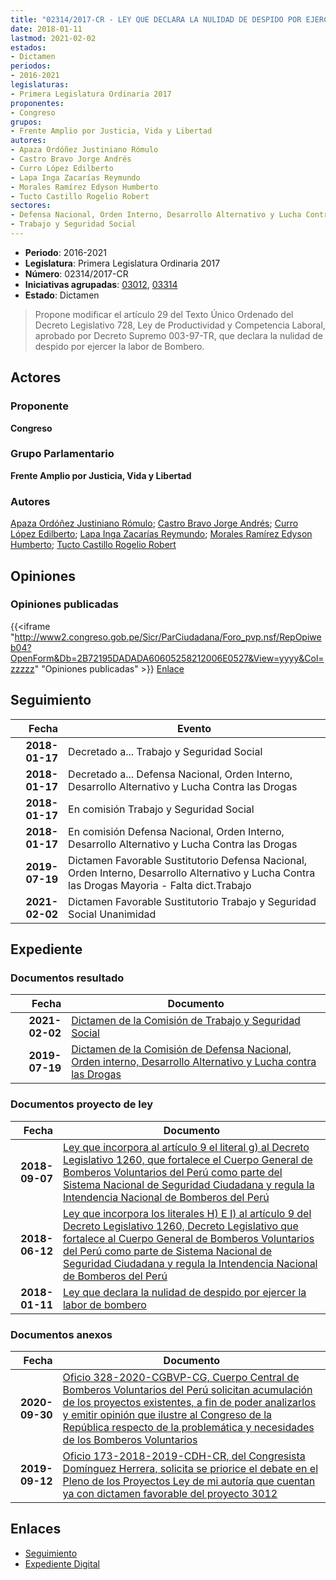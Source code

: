 ```yaml
---
title: "02314/2017-CR - LEY QUE DECLARA LA NULIDAD DE DESPIDO POR EJERCER LA LABOR DE BOMBERO"
date: 2018-01-11
lastmod: 2021-02-02
estados:
- Dictamen
periodos:
- 2016-2021
legislaturas:
- Primera Legislatura Ordinaria 2017
proponentes:
- Congreso
grupos:
- Frente Amplio por Justicia, Vida y Libertad
autores:
- Apaza Ordóñez Justiniano Rómulo
- Castro Bravo Jorge Andrés
- Curro López Edilberto
- Lapa Inga Zacarías Reymundo
- Morales Ramírez Edyson Humberto
- Tucto Castillo Rogelio Robert
sectores:
- Defensa Nacional, Orden Interno, Desarrollo Alternativo y Lucha Contra las Drogas
- Trabajo y Seguridad Social
---
```

- **Periodo**: 2016-2021
- **Legislatura**: Primera Legislatura Ordinaria 2017
- **Número**: 02314/2017-CR
- **Iniciativas agrupadas**: [03012](../../03000/03012), [03314](../../03300/03314)
- **Estado**: Dictamen

> Propone modificar el artículo 29 del Texto Único Ordenado del Decreto Legislativo 728, Ley de Productividad y Competencia Laboral, aprobado por Decreto Supremo 003-97-TR, que declara la nulidad de despido por ejercer la labor de Bombero.


## Actores

### Proponente

**Congreso**

### Grupo Parlamentario

**Frente Amplio por Justicia, Vida y Libertad**

### Autores

[Apaza Ordóñez Justiniano Rómulo](mailto:mailto:japaza@congreso.gob.pe); [Castro Bravo Jorge Andrés](mailto:mailto:jacastro@congreso.gob.pe); [Curro López Edilberto](mailto:mailto:ecurro@congreso.gob.pe); [Lapa Inga Zacarías Reymundo](mailto:mailto:zlapa@congreso.gob.pe); [Morales Ramírez Edyson Humberto](mailto:mailto:emorales@congreso.gob.pe); [Tucto Castillo Rogelio Robert](mailto:mailto:rtucto@congreso.gob.pe)

## Opiniones

### Opiniones publicadas

{{<iframe "http://www2.congreso.gob.pe/Sicr/ParCiudadana/Foro_pvp.nsf/RepOpiweb04?OpenForm&Db=2B72195DADADA60605258212006E0527&View=yyyy&Col=zzzzz" "Opiniones publicadas" >}}
[Enlace](http://www2.congreso.gob.pe/Sicr/ParCiudadana/Foro_pvp.nsf/RepOpiweb04?OpenForm&Db=2B72195DADADA60605258212006E0527&View=yyyy&Col=zzzzz)


## Seguimiento

| Fecha | Evento |
|------:|--------|
| **2018-01-17** | Decretado a... Trabajo y Seguridad Social |
| **2018-01-17** | Decretado a... Defensa Nacional, Orden Interno, Desarrollo Alternativo y Lucha Contra las Drogas |
| **2018-01-17** | En comisión Trabajo y Seguridad Social |
| **2018-01-17** | En comisión Defensa Nacional, Orden Interno, Desarrollo Alternativo y Lucha Contra las Drogas |
| **2019-07-19** | Dictamen Favorable Sustitutorio Defensa Nacional, Orden Interno, Desarrollo Alternativo y Lucha Contra las Drogas Mayoria - Falta dict.Trabajo |
| **2021-02-02** | Dictamen Favorable Sustitutorio Trabajo y Seguridad Social Unanimidad |

## Expediente

### Documentos resultado

| Fecha | Documento |
|------:|-----------|
| **2021-02-02** | [Dictamen de la Comisión de Trabajo y Seguridad Social](https://leyes.congreso.gob.pe/Documentos/2016_2021/Dictamenes/Proyectos_de_Ley/02314DC22MAY20210202.pdf) |
| **2019-07-19** | [Dictamen de la Comisión de Defensa Nacional, Orden interno, Desarrollo Alternativo y Lucha contra las Drogas](http://www.leyes.congreso.gob.pe/Documentos/2016_2021/Dictamenes/Proyectos_de_Ley/02314DC07MAY20190719.pdf) |

### Documentos proyecto de ley

| Fecha | Documento |
|------:|-----------|
| **2018-09-07** | [Ley que incorpora al artículo 9 el literal g) al Decreto Legislativo 1260, que fortalece el Cuerpo General de Bomberos Voluntarios del Perú como parte del Sistema Nacional de Seguridad Ciudadana y regula la Intendencia Nacional de Bomberos del Perú](http://www.leyes.congreso.gob.pe/Documentos/2016_2021/Proyectos_de_Ley_y_de_Resoluciones_Legislativas/PL0331420180907..pdf) |
| **2018-06-12** | [Ley que incorpora los literales H) E I) al artículo 9 del Decreto Legislativo 1260, Decreto Legislativo que fortalece al Cuerpo General de Bomberos Voluntarios del Perú como parte de Sistema Nacional de Seguridad Ciudadana y regula la Intendencia Nacional de Bomberos del Perú](http://www.leyes.congreso.gob.pe/Documentos/2016_2021/Proyectos_de_Ley_y_de_Resoluciones_Legislativas/PL0301220180612.PDF) |
| **2018-01-11** | [Ley que declara la nulidad de despido por ejercer la labor de bombero](http://www.leyes.congreso.gob.pe/Documentos/2016_2021/Proyectos_de_Ley_y_de_Resoluciones_Legislativas/PL0231420180111.pdf) |

### Documentos anexos

| Fecha | Documento |
|------:|-----------|
| **2020-09-30** | [Oficio 328-2020-CGBVP-CG, Cuerpo Central de Bomberos Voluntarios del Perú solicitan acumulación de los proyectos existentes, a fin de poder analizarlos y emitir opinión que ilustre al Congreso de la República respecto de la problemática y necesidades de los Bomberos Voluntarios](http://www.leyes.congreso.gob.pe/Documentos/2016_2021/Oficios/Otras_Instituciones/OFICIO-328-2020-CGBVP-CG.pdf) |
| **2019-09-12** | [Oficio 173-2018-2019-CDH-CR, del Congresista Domínguez Herrera, solicita se priorice el debate en el Pleno de los Proyectos Ley de mi autoría que cuentan ya con dictamen favorable del proyecto 3012](http://www.leyes.congreso.gob.pe/Documentos/2016_2021/Oficios/Congresistas/OFICIO-173-2018-2019-CDH-CR.pdf) |

## Enlaces

- [Seguimiento](http://www2.congreso.gob.pe/Sicr/TraDocEstProc/CLProLey2016.nsf/f7fff46988ca05b1052578e100829cc7/609fe7c836825e2005258212006f8468?OpenDocument)
- [Expediente Digital](http://www2.congreso.gob.pe/Sicr/TraDocEstProc/Expvirt_2011.nsf/visbusqptramdoc1621/02314?opendocument)

